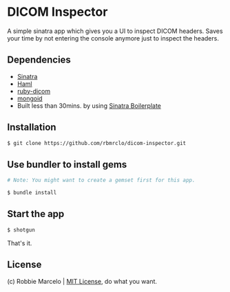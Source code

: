 # DICOM Inspector

A simple sinatra app which gives you a UI to inspect DICOM headers. Saves your
time by not entering the console anymore just to inspect the headers.

## Dependencies
+ [Sinatra](http://www.sinatrarb.com/)
+ [Haml](http://haml.info/)
+ [ruby-dicom](https://github.com/dicom/ruby-dicom)
+ [mongoid](https://github.com/mongoid/mongoid)
+ Built less than 30mins. by using [Sinatra Boilerplate](https://github.com/rbmrclo/sinatra-boilerplate)

## Installation

``` bash
$ git clone https://github.com/rbmrclo/dicom-inspector.git
```

## Use bundler to install gems
``` bash
# Note: You might want to create a gemset first for this app.

$ bundle install
```

## Start the app

``` bash
$ shotgun
```

That's it.

License
-------

(c) Robbie Marcelo | [MIT License](http://opensource.org/licenses/mit-license.php), do what you want.
